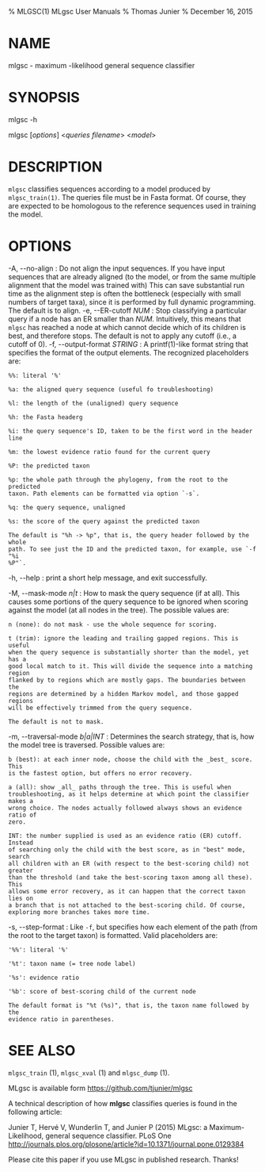 % MLGSC(1) MLgsc User Manuals
% Thomas Junier
% December 16, 2015

# NAME

mlgsc - maximum -likelihood general sequence classifier

# SYNOPSIS

mlgsc -h

mlgsc [*options*] <*queries filename*> <*model*> 

# DESCRIPTION

`mlgsc` classifies sequences according to a model produced by `mlgsc_train(1)`.
The queries file must be in Fasta format. Of course, they are expected to be
homologous to the reference sequences used in training the model.


# OPTIONS

-A, \--no-align
:   Do not align the input sequences. If you have input sequences that are
    already aligned (to the model, or from the same multiple alignment that the
    model was trained with) This can save substantial run time as the alignment
    step is often the bottleneck (especially with small numbers of target taxa),
    since it is performed by full dynamic programming.
    The default is to align.
-e, \--ER-cutoff *NUM*
:   Stop classifying a particular query if a node has an ER smaller than *NUM*.
    Intuitively, this means that `mlgsc` has reached a node at which cannot
    decide which of its children is best, and therefore stops. 
    The default is not to apply any cutoff (i.e., a cutoff of 0).
-f, --output-format *STRING*
:   A printf(1)-like format string that specifies the format of the output
    elements. The recognized placeholders are:
   
    %%: literal '%'
    
    %a: the aligned query sequence (useful fo troubleshooting)

    %l: the length of the (unaligned) query sequence
    
    %h: the Fasta headerg
    
    %i: the query sequence's ID, taken to be the first word in the header line
    
    %m: the lowest evidence ratio found for the current query
    
    %P: the predicted taxon 
    
    %p: the whole path through the phylogeny, from the root to the predicted
    taxon. Path elements can be formatted via option `-s`.
    
    %q: the query sequence, unaligned
    
    %s: the score of the query against the predicted taxon
    
    The default is "%h -> %p", that is, the query header followed by the whole
    path. To see just the ID and the predicted taxon, for example, use `-f "%i
    %P"`.
    
-h, \--help
:   print a short help message, and exit successfully.

-M, --mask-mode *n|t*
:   How to mask the query sequence (if at all). This causes some portions of the
    query sequence to be ignored when scoring against the model (at all nodes in
    the tree). The possible values are:

    n (none): do not mask - use the whole sequence for scoring.
    
    t (trim): ignore the leading and trailing gapped regions. This is useful
    when the query sequence is substantially shorter than the model, yet has a
    good local match to it. This will divide the sequence into a matching region
    flanked by to regions which are mostly gaps. The boundaries between the
    regions are determined by a hidden Markov model, and those gapped regions
    will be effectively trimmed from the query sequence.
    
    The default is not to mask.

-m, --traversal-mode *b|a|INT*
:   Determines the search strategy, that is, how the model tree is traversed.
    Possible values are:

    b (best): at each inner node, choose the child with the _best_ score. This
    is the fastest option, but offers no error recovery.
    
    a (all): show _all_ paths through the tree. This is useful when
    troubleshooting, as it helps determine at which point the classifier makes a
    wrong choice. The nodes actually followed always shows an evidence ratio of
    zero.
    
    INT: the number supplied is used as an evidence ratio (ER) cutoff. Instead
    of searching only the child with the best score, as in "best" mode, search
    all children with an ER (with respect to the best-scoring child) not greater
    than the threshold (and take the best-scoring taxon among all these). This
    allows some error recovery, as it can happen that the correct taxon lies on
    a branch that is not attached to the best-scoring child. Of course,
    exploring more branches takes more time.

-s, --step-format
:   Like `-f`, but specifies how each element of the path (from the root to the
    target taxon) is formatted. Valid placeholders are:
    
    '%%': literal '%'
    
    '%t': taxon name (= tree node label)
    
    '%s': evidence ratio
    
    '%b': score of best-scoring child of the current node

    The default format is "%t (%s)", that is, the taxon name followed by the
    evidence ratio in parentheses.

# SEE ALSO

`mlgsc_train` (1), `mlgsc_xval` (1) and `mlgsc_dump` (1).

MLgsc is available form  <https://github.com/tjunier/mlgsc>

A technical description of how __mlgsc__ classifies queries is found in the
following article:

Junier T, Hervé V, Wunderlin T, and Junier P (2015) MLgsc: a
Maximum-Likelihood, general sequence classifier. PLoS One <http://journals.plos.org/plosone/article?id=10.1371/journal.pone.0129384>

Please cite this paper if you use MLgsc in published research. Thanks!


